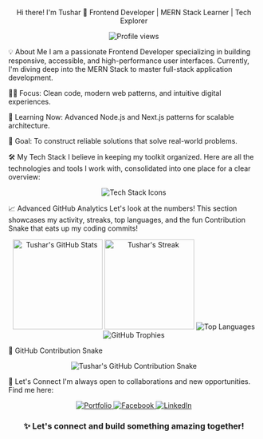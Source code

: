 <div align="center">

Hi there! I'm Tushar 👋
Frontend Developer | MERN Stack Learner | Tech Explorer
<!-- Visitor Count Badge (Modern Addition) -->

<img src="https://www.google.com/search?q=https://komarev.com/ghpvc/%3Fusername%3Diktushar01%26color%3Dbrightgreen%26style%3Dflat-square" alt="Profile views" />

</div>

💡 About Me
I am a passionate Frontend Developer specializing in building responsive, accessible, and high-performance user interfaces. Currently, I'm diving deep into the MERN Stack to master full-stack application development.

👨‍💻 Focus: Clean code, modern web patterns, and intuitive digital experiences.

🌱 Learning Now: Advanced Node.js and Next.js patterns for scalable architecture.

🚀 Goal: To construct reliable solutions that solve real-world problems.

🛠️ My Tech Stack
I believe in keeping my toolkit organized. Here are all the technologies and tools I work with, consolidated into one place for a clear overview:

<div align="center">
<!-- Consolidated Skills Section (Modernized) -->
<img src="https://www.google.com/search?q=https://skillicons.dev/icons%3Fi%3Dc,python,html,css,js,ts,tailwind,react,nodejs,express,mongodb,firebase,git,github,vscode,netlify,vercel,figma,postman,nextjs" alt="Tech Stack Icons" />
</div>

📈 Advanced GitHub Analytics
Let's look at the numbers! This section showcases my activity, streaks, top languages, and the fun Contribution Snake that eats up my coding commits!

<div align="center">
<!-- GitHub Stats -->
<img height="180em" src="https://www.google.com/search?q=https://github-readme-stats.vercel.app/api%3Fusername%3Diktushar01%26show_icons%3Dtrue%26theme%3Ddark%26include_all_commits%3Dtrue%26count_private%3Dtrue%26line_height%3D21%26hide_border%3Dtrue" alt="Tushar's GitHub Stats" />
<img height="180em" src="https://www.google.com/search?q=https://github-readme-streak-stats.herokuapp.com/%3Fuser%3Diktushar01%26theme%3Ddark%26hide_border%3Dtrue" alt="Tushar's Streak" />





<!-- Top Languages and Trophies (Advanced additions) -->
<img src="https://www.google.com/search?q=https://github-readme-stats.vercel.app/api/top-langs/%3Fusername%3Diktushar01%26layout%3Dcompact%26theme%3Ddark%26hide_border%3Dtrue" alt="Top Languages" />
<img src="https://www.google.com/search?q=https://github-profile-trophy.vercel.app/%3Fusername%3Diktushar01%26theme%3Ddracula%26no-frame%3Dtrue%26no-bg%3Dtrue" alt="GitHub Trophies" />
</div>

🐍 GitHub Contribution Snake
<div align="center">
<img src="https://www.google.com/search?q=https://github.com/iktushar01/iktushar01/blob/output/github-contribution-grid-snake.svg" alt="Tushar's GitHub Contribution Snake" />
</div>

🔗 Let's Connect
I'm always open to collaborations and new opportunities. Find me here:

<p align="center">
<a href="https://iktushar01.netlify.app/" target="_blank">
<img src="https://www.google.com/search?q=https://img.shields.io/badge/Portfolio-FFD700%3Fstyle%3Dfor-the-badge%26logo%3Dgoogle-chrome%26logoColor%3Dblack" alt="Portfolio" />
</a>
<a href="https://www.facebook.com/iktushar01" target="_blank">
<img src="https://img.shields.io/badge/Facebook-0866FF?style=for-the-badge&logo=facebook&logoColor=white" alt="Facebook" />
</a>
<!-- Use a generic social link for better reusability -->
<a href="https://www.google.com/search?q=https://linkedin.com/in/your-linkedin-username" target="_blank">
<img src="https://img.shields.io/badge/LinkedIn-0077B5?style=for-the-badge&logo=linkedin&logoColor=white" alt="LinkedIn" />
</a>
</p>

<h3 align="center">✨ Let's connect and build something amazing together!</h3>

<!-- The snake image must be generated separately by setting up the GitHub Actions workflow in your profile repository. -->
